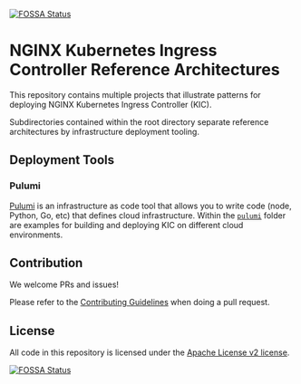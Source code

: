 [![FOSSA Status](https://app.fossa.com/api/projects/custom%2B5618%2Fgit%40github.com%3Anginxinc%2Fkic-reference-architectures.git.svg?type=shield)](https://app.fossa.com/projects/custom%2B5618%2Fgit%40github.com%3Anginxinc%2Fkic-reference-architectures.git?ref=badge_shield)

# NGINX Kubernetes Ingress Controller Reference Architectures

This repository contains multiple projects that illustrate patterns for
deploying NGINX Kubernetes Ingress Controller (KIC).

Subdirectories contained within the root directory separate reference
architectures by infrastructure deployment tooling.

## Deployment Tools

### Pulumi

[Pulumi](https://www.pulumi.com/) is an infrastructure as code tool that
allows you to write code (node, Python, Go, etc) that defines cloud 
infrastructure. Within the [`pulumi`](./pulumi) folder are examples for
building and deploying KIC on different cloud environments.

## Contribution

We welcome PRs and issues!

Please refer to the [Contributing Guidelines](CONTRIBUTING.md) when doing a 
pull request.  

## License

All code in this repository is licensed under the 
[Apache License v2 license](./LICENSE).

[![FOSSA Status](https://app.fossa.com/api/projects/custom%2B5618%2Fgit%40github.com%3Anginxinc%2Fkic-reference-architectures.git.svg?type=large)](https://app.fossa.com/projects/custom%2B5618%2Fgit%40github.com%3Anginxinc%2Fkic-reference-architectures.git?ref=badge_large)
